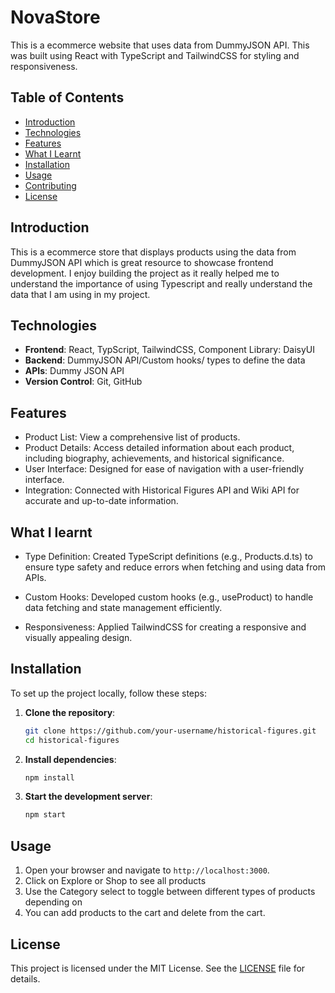# NovaStore

This is a ecommerce website that uses data from DummyJSON API. This was built using React with TypeScript and TailwindCSS for styling and responsiveness.
## Table of Contents

- [Introduction](#introduction)
- [Technologies](#technologies)
- [Features](#features)
- [What I Learnt](#whatilearnt)
- [Installation](#installation)
- [Usage](#usage)
- [Contributing](#contributing)
- [License](#license)

## Introduction
This is a ecommerce store that displays products using the data from DummyJSON API which is great resource to showcase frontend development. 
I enjoy building the project as it really helped me to understand the importance of using Typescript and really understand the data that I am 
using in my project.

## Technologies

- **Frontend**: React, TypScript, TailwindCSS, Component Library: DaisyUI
- **Backend**: DummyJSON API/Custom hooks/ types to define the data
- **APIs**: Dummy JSON API
- **Version Control**: Git, GitHub

## Features

- Product List: View a comprehensive list of products.
- Product Details: Access detailed information about each product, including biography, achievements, and historical significance.
- User Interface: Designed for ease of navigation with a user-friendly interface.
- Integration: Connected with Historical Figures API and Wiki API for accurate and up-to-date information.

## What I learnt
- Type Definition: Created TypeScript definitions (e.g., Products.d.ts) to ensure type safety and reduce errors when fetching and using data from APIs.

- Custom Hooks: Developed custom hooks (e.g., useProduct) to handle data fetching and state management efficiently.

- Responsiveness: Applied TailwindCSS for creating a responsive and visually appealing design.

## Installation

To set up the project locally, follow these steps:

1. **Clone the repository**:
    ```bash
    git clone https://github.com/your-username/historical-figures.git
    cd historical-figures
    ```

2. **Install dependencies**:
    ```bash
    npm install
    ```



3. **Start the development server**:
    ```bash
    npm start
    ```

## Usage

1. Open your browser and navigate to `http://localhost:3000`.
2. Click on Explore or Shop to see all products
3. Use the Category select to toggle between different types of products depending on 
4. You can add products to the cart and delete from the cart.


## License

This project is licensed under the MIT License. See the [LICENSE](LICENSE) file for details.
